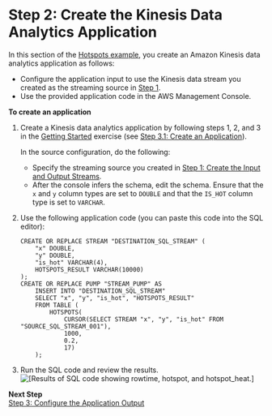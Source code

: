 # Step 2: Create the Kinesis Data Analytics Application<a name="app-hotspot-create-app"></a>

In this section of the [Hotspots example](app-hotspots-detection.md), you create an Amazon Kinesis data analytics application as follows:
+ Configure the application input to use the Kinesis data stream you created as the streaming source in [Step 1](app-hotspots-prepare.md)\.
+ Use the provided application code in the AWS Management Console\.

**To create an application**

1. Create a Kinesis data analytics application by following steps 1, 2, and 3 in the [Getting Started](https://docs.aws.amazon.com/kinesisanalytics/latest/dev/get-started-exercise.html) exercise \(see [Step 3\.1: Create an Application](get-started-create-app.md)\)\.

   In the source configuration, do the following:
   + Specify the streaming source you created in [Step 1: Create the Input and Output Streams](app-hotspots-prepare.md)\.
   + After the console infers the schema, edit the schema\. Ensure that the `x` and `y` column types are set to `DOUBLE` and that the `IS_HOT` column type is set to `VARCHAR`\. 

1. Use the following application code \(you can paste this code into the SQL editor\):

   ```
   CREATE OR REPLACE STREAM "DESTINATION_SQL_STREAM" (
       "x" DOUBLE, 
       "y" DOUBLE, 
       "is_hot" VARCHAR(4),
       HOTSPOTS_RESULT VARCHAR(10000)
   ); 
   CREATE OR REPLACE PUMP "STREAM_PUMP" AS 
       INSERT INTO "DESTINATION_SQL_STREAM" 
       SELECT "x", "y", "is_hot", "HOTSPOTS_RESULT" 
       FROM TABLE (
           HOTSPOTS(   
               CURSOR(SELECT STREAM "x", "y", "is_hot" FROM "SOURCE_SQL_STREAM_001"), 
               1000, 
               0.2, 
               17)
       );
   ```

1. Run the SQL code and review the results\.  
![\[Results of SQL code showing rowtime, hotspot, and hotspot_heat.\]](http://docs.aws.amazon.com/kinesisanalytics/latest/dev/images/hotspot-v2-40.png)

**Next Step**  
[Step 3: Configure the Application Output](app-hotspots-create-ka-app-config-destination.md)
